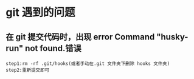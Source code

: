 # git 遇到的问题

## 在 git 提交代码时，出现 error Command "husky-run" not found.错误

```
step1:rm -rf .git/hooks(或者手动在.git 文件夹下删除 hooks 文件夹)
step2:重新提交即可
```

